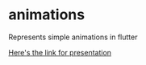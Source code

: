 # animations

Represents simple animations in flutter

[Here's the link for presentation](https://docs.google.com/presentation/d/1e0xxeWhOSYR9BkD7epeCmLGVdBe-R_HzyE68TuWIjww/edit?usp=sharing)
